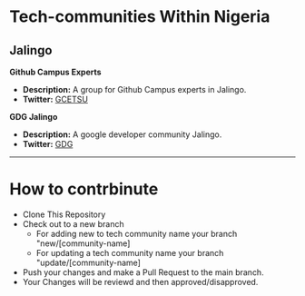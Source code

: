 # Tech-communities Within Nigeria

## Jalingo

**Github Campus Experts**

* **Description:** A group for Github Campus experts in Jalingo.
* **Twitter:** [GCETSU](https://x.com/GCETSU)

**GDG Jalingo**

* **Description:** A google developer community Jalingo.
* **Twitter:** [GDG](https://x.com/GDGDJALINGO)


***
# How to contrbinute
* Clone This Repository
* Check out to a new branch
  * For adding new to tech community name your branch "new/[community-name]
  * For updating a tech community name your branch "update/[community-name]
* Push your changes and make a Pull Request to the main branch.
* Your Changes will be reviewd and then approved/disapproved.







